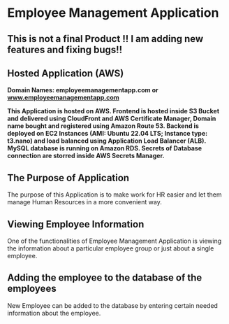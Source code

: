 # Employee Management Application

## This is not a final Product !! I am adding new features and fixing bugs!!

## Hosted Application (AWS)

**Domain Names: employeemanagementapp.com or www.employeemanagementapp.com**

**This Application is hosted on AWS. Frontend is hosted inside S3 Bucket and delivered using CloudFront and AWS Certificate Manager, Domain name bought and registered using Amazon Route 53. 
Backend is deployed on EC2 Instances (AMI: Ubuntu 22.04 LTS; Instance type: t3.nano) and load balanced using Application Load Balancer (ALB). 
MySQL database is running on Amazon RDS. Secrets of Database connection are storred inside AWS Secrets Manager.**

## The Purpose of Application

The purpose of this Application is to make work for HR easier and let them manage Human Resources in a more convenient way.

## Viewing Employee Information

One of the functionalities of Employee Management Application is viewing the information about a particular employee group or just about a single employee.


## Adding the employee to the database of the employees

New Employee can be added to the database by entering certain needed information about the employee.
